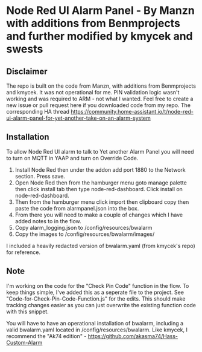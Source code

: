 # Node Red UI Alarm Panel - By Manzn with additions from Benmprojects and further modified by kmycek and swests

## Disclaimer
The repo is built on the code from Manzn, with additions from Benmprojects and kmycek. It was not operational for me. PIN validation logic wasn't working and was required to ARM - not what I wanted. Feel free to create a new issue or pull request here if you downloaded code from my repo. The corresponding HA thread https://community.home-assistant.io/t/node-red-ui-alarm-panel-for-yet-another-take-on-an-alarm-system

## Installation
To allow Node Red UI alarm to talk to Yet another Alarm Panel you will need to turn on MQTT in YAAP and turn on Override Code.

1. Install Node Red then under the addon add port 1880 to the Network section. Press save.
2. Open Node Red then from the hamburger menu goto manage palette then click install tab then type node-red-dashboard. Click install on node-red-dashboard.
3. Then from the hamburger menu click import then clipboard copy then paste the code from alarmpanel.json into the box.
4. From there you will need to make a couple of changes which I have added notes to in the flow.
5. Copy alarm_logging.json to /config/resources/bwalarm
6. Copy the images to /config/resources/bwalarm/images/

I included a heavily redacted version of bwalarm.yaml (from kmycek's repo) for reference.

## Note
I'm working on the code for the "Check Pin Code" function in the flow.  To keep things simple, I've added this as a seperate file to the project.  See "Code-for-Check-Pin-Code-Function.js" for the edits.  This should make tracking changes easier as you can just overwrite the existing function code with this snippet.

You will have to have an operational installation of bwalarm, including a valid bwalarm.yaml located in /config/resources/bwalarm. Like kmycek, I recommend the "Ak74 edition" - https://github.com/akasma74/Hass-Custom-Alarm
